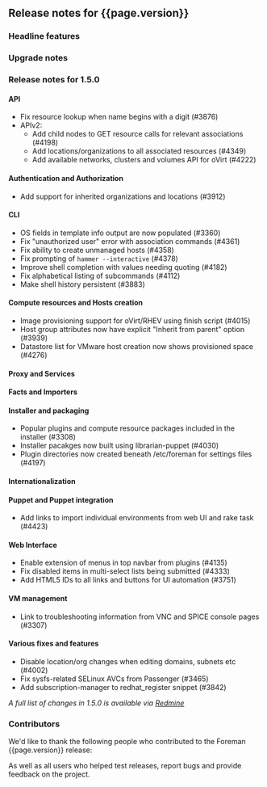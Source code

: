 ## Release notes for {{page.version}}

### Headline features

### Upgrade notes

### Release notes for 1.5.0

#### API
* Fix resource lookup when name begins with a digit (#3876)
* APIv2:
   * Add child nodes to GET resource calls for relevant associations (#4198)
   * Add locations/organizations to all associated resources (#4349)
   * Add available networks, clusters and volumes API for oVirt (#4222)

#### Authentication and Authorization
* Add support for inherited organizations and locations (#3912)

#### CLI
* OS fields in template info output are now populated (#3360)
* Fix "unauthorized user" error with association commands (#4361)
* Fix ability to create unmanaged hosts (#4358)
* Fix prompting of `hammer --interactive` (#4378)
* Improve shell completion with values needing quoting (#4182)
* Fix alphabetical listing of subcommands (#4112)
* Make shell history persistent (#3883)

#### Compute resources and Hosts creation
* Image provisioning support for oVirt/RHEV using finish script (#4015)
* Host group attributes now have explicit "Inherit from parent" option (#3939)
* Datastore list for VMware host creation now shows provisioned space (#4276)

#### Proxy and Services

#### Facts and Importers

#### Installer and packaging
* Popular plugins and compute resource packages included in the installer (#3308)
* Installer pacakges now built using librarian-puppet (#4030)
* Plugin directories now created beneath /etc/foreman for settings files (#4197)

#### Internationalization

#### Puppet and Puppet integration
* Add links to import individual environments from web UI and rake task (#4423)

#### Web Interface
* Enable extension of menus in top navbar from plugins (#4135)
* Fix disabled items in multi-select lists being submitted (#4333)
* Add HTML5 IDs to all links and buttons for UI automation (#3751)

#### VM management
* Link to troubleshooting information from VNC and SPICE console pages (#3307)

#### Various fixes and features
* Disable location/org changes when editing domains, subnets etc (#4002)
* Fix sysfs-related SELinux AVCs from Passenger (#3465)
* Add subscription-manager to redhat_register snippet (#3842)

*A full list of changes in 1.5.0 is available via [Redmine](http://projects.theforeman.org/rb/release/4)*

### Contributors

We'd like to thank the following people who contributed to the Foreman {{page.version}} release:


As well as all users who helped test releases, report bugs and provide feedback on the project.

